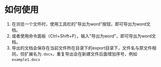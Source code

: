 # 如何使用
1. 在浏览一个文件时，使用工具栏的"导出为word"按钮，即可导出为word文档。
2. 或者使用命令面板（Ctrl+Shift+P），输入"导出为word"，即可导出为word文档。
3. 导出的文档会保存在当前文件所在目录下的export目录下，文件名与原文件相同，但扩展名为`.docx`，重复导出会在新建文件后面增加序号，例如`example1.docx`